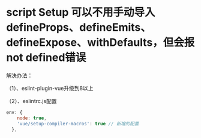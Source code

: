 # script Setup 可以不用手动导入defineProps、defineEmits、defineExpose、withDefaults，但会报not defined错误

解决办法：

（1）、eslint-plugin-vue升级到8以上

（2）、eslintrc.js配置

```js
env: {
    node: true,
    'vue/setup-compiler-macros': true // 新增的配置
  },
```
